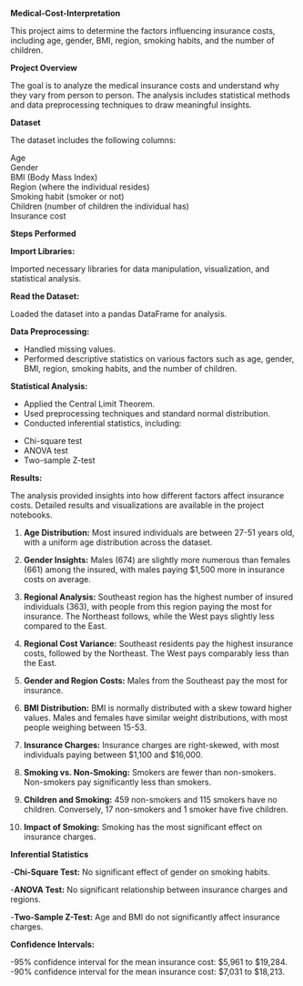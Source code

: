 **Medical-Cost-Interpretation**  

This project aims to determine the factors influencing insurance costs, including age, gender, BMI, region, smoking habits, and the number of children.   

**Project Overview**  

The goal is to analyze the medical insurance costs and understand why they vary from person to person. The analysis includes statistical methods and data preprocessing techniques to draw meaningful insights.  

**Dataset**  

The dataset includes the following columns:  

Age  
Gender  
BMI (Body Mass Index)  
Region (where the individual resides)  
Smoking habit (smoker or not)  
Children (number of children the individual has)  
Insurance cost   

**Steps Performed**

**Import Libraries:**

Imported necessary libraries for data manipulation, visualization, and statistical analysis.  

**Read the Dataset:**

Loaded the dataset into a pandas DataFrame for analysis.  

**Data Preprocessing:**      

- Handled missing values.  
- Performed descriptive statistics on various factors such as age, gender, BMI, region, smoking habits, and the number of children.  

**Statistical Analysis:**

- Applied the Central Limit Theorem.  
- Used preprocessing techniques and standard normal distribution.  
- Conducted inferential statistics, including:  
* Chi-square test  
* ANOVA test  
* Two-sample Z-test  

**Results:**  

The analysis provided insights into how different factors affect insurance costs. Detailed results and visualizations are available in the project notebooks.


1. **Age Distribution:** Most insured individuals are between 27-51 years old, with a uniform age distribution across the dataset.  

2. **Gender Insights:** Males (674) are slightly more numerous than females (661) among the insured, with males paying $1,500 more in insurance costs on average.  

3. **Regional Analysis:** Southeast region has the highest number of insured individuals (363), with people from this region paying the most for insurance. The Northeast follows, while the West pays slightly less compared to the East.  

4. **Regional Cost Variance:** Southeast residents pay the highest insurance costs, followed by the Northeast. The West pays comparably less than the East.  

5. **Gender and Region Costs:** Males from the Southeast pay the most for insurance.  

6. **BMI Distribution:** BMI is normally distributed with a skew toward higher values. Males and females have similar weight distributions, with most people weighing between 15-53.  

7. **Insurance Charges:** Insurance charges are right-skewed, with most individuals paying between $1,100 and $16,000.  

8. **Smoking vs. Non-Smoking:** Smokers are fewer than non-smokers. Non-smokers pay significantly less than smokers.  

9. **Children and Smoking:** 459 non-smokers and 115 smokers have no children. Conversely, 17 non-smokers and 1 smoker have five children.  

10. **Impact of Smoking:** Smoking has the most significant effect on insurance charges.  

**Inferential Statistics**

-**Chi-Square Test:** No significant effect of gender on smoking habits.  

-**ANOVA Test:** No significant relationship between insurance charges and regions.  

-**Two-Sample Z-Test:** Age and BMI do not significantly affect insurance charges.  

**Confidence Intervals:**

-95% confidence interval for the mean insurance cost: $5,961 to $19,284.  
-90% confidence interval for the mean insurance cost: $7,031 to $18,213.


